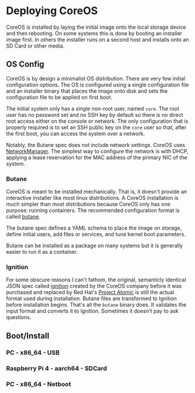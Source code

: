# Deploying CoreOS

CoreOS is installed by laying the initial image onto the local storage
device and then rebooting. On some systems this is done by booting an
installer image first. In others the installer runs on a second host
and installs onto an SD Card or other media.

## OS Config 

CoreOS is by design a minimalist OS distribution. There are very few
initial configuration options. The OS is configured using a single
configuration file and an installer binary that places the image onto
disk and sets the configuration file to be applied on first boot.

The initial system only has a single non-root user, named `core`. The
root user has no password set and no SSH key by default so there is no
direct root access either on the console or network. The only
configuration that is properly required is to set an SSH public key on
the `core` user so that, after the first boot, you can access the
system over a network.

Notably, the Butane spec does not include network settings. CoreOS
uses [NetworkManager](https://networkmanager.dev/). The simplest way
to configure the network is with DHCP, applying a lease reservation
for the MAC address of the primary NIC of the system.

### Butane

CoreOS is meant to be installed mechanically. That is, it doesn't
provide an interactive installer like most linux distributions. A
CoreOS installation is much simpler than most distributions because
CoreOS only has one purpose: running containers. The recommended
configuration format is called
[butane](https://coreos.github.io/butane/). 

The butane spec defines a YAML schema to place the image on storage,
define initial users, add files or services, and tune kernel boot
parameters.

Butane can be installed as a package on many systems but it is
generally easier to run it as a container.

### Ignition

For some obscure reasons I can't fathom, the original,
semanticly identical JSON spec called
[ignition](https://coreos.github.io/ignition/) created by the CoreOS
company before it was purchased and replaced by Red Hat's [Project
Atomic](https://projectatomic.io/) is still the actual format used
during installation. Butane files are transformed to Ignition before
installation begins. That's all the `butane` binary does. It validates
the input format and converts it to Ignition. Sometimes it doesn't pay
to ask questions.

## Boot/Install

### PC - x86_64 - USB

### Raspberry Pi 4 - aarch64 - SDCard

### PC - x86_64 - Netboot
